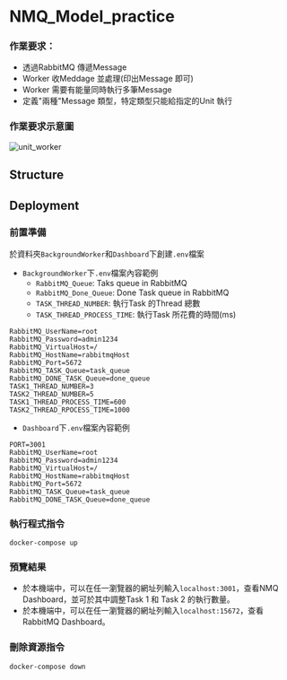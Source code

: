 # NMQ_Model_practice
### 作業要求：
- 透過RabbitMQ 傳遞Message
- Worker 收Meddage 並處理(印出Message 即可)
- Worker 需要有能量同時執行多筆Message
- 定義"兩種"Message 類型，特定類型只能給指定的Unit 執行
### 作業要求示意圖
![unit_worker](https://user-images.githubusercontent.com/70478084/134273705-4035af6a-9358-46d9-a426-8eb3e200bf29.png)

## Structure


## Deployment
### 前置準備 
於資料夾```BackgroundWorker```和```Dashboard```下創建```.env```檔案
- ```BackgroundWorker```下```.env```檔案內容範例
  - `RabbitMQ_Queue`: Taks queue in RabbitMQ
  - `RabbitMQ_Done_Queue`: Done Task queue in RabbitMQ
  - `TASK_THREAD_NUMBER`: 執行Task 的Thread 總數
  - `TASK_THREAD_PROCESS_TIME`: 執行Task 所花費的時間(ms)
```
RabbitMQ_UserName=root
RabbitMQ_Password=admin1234
RabbitMQ_VirtualHost=/
RabbitMQ_HostName=rabbitmqHost
RabbitMQ_Port=5672
RabbitMQ_TASK_Queue=task_queue
RabbitMQ_DONE_TASK_Queue=done_queue
TASK1_THREAD_NUMBER=3
TASK2_THREAD_NUMBER=5
TASK1_THREAD_PROCESS_TIME=600
TASK2_THREAD_RPOCESS_TIME=1000
```

- ```Dashboard```下```.env```檔案內容範例
```
PORT=3001
RabbitMQ_UserName=root
RabbitMQ_Password=admin1234
RabbitMQ_VirtualHost=/
RabbitMQ_HostName=rabbitmqHost
RabbitMQ_Port=5672
RabbitMQ_TASK_Queue=task_queue
RabbitMQ_DONE_TASK_Queue=done_queue
```

### 執行程式指令
```
docker-compose up
```

### 預覽結果
- 於本機端中，可以在任一瀏覽器的網址列輸入`localhost:3001`，查看NMQ Dashboard，並可於其中調整Task 1 和 Task 2 的執行數量。
- 於本機端中，可以在任一瀏覽器的網址列輸入`localhost:15672`，查看 RabbitMQ Dashboard。

### 刪除資源指令
```
docker-compose down
```
